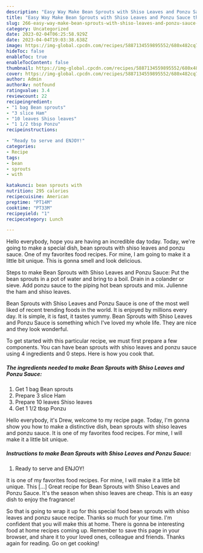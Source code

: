 ```yaml
---
description: "Easy Way Make Bean Sprouts with Shiso Leaves and Ponzu Sauce the Very Delicious"
title: "Easy Way Make Bean Sprouts with Shiso Leaves and Ponzu Sauce the Very Delicious"
slug: 266-easy-way-make-bean-sprouts-with-shiso-leaves-and-ponzu-sauce-the-very-delicious
category: Uncategorized
date: 2023-02-04T06:25:58.929Z
date: 2023-04-04T19:03:38.638Z
image: https://img-global.cpcdn.com/recipes/5887134559895552/680x482cq70/bean-sprouts-with-shiso-leaves-and-ponzu-sauce-recipe-main-photo.jpg
hideToc: false
enableToc: true
enableTocContent: false
thumbnail: https://img-global.cpcdn.com/recipes/5887134559895552/680x482cq70/bean-sprouts-with-shiso-leaves-and-ponzu-sauce-recipe-main-photo.jpg
cover: https://img-global.cpcdn.com/recipes/5887134559895552/680x482cq70/bean-sprouts-with-shiso-leaves-and-ponzu-sauce-recipe-main-photo.jpg
author: Admin
authorAv: notfound
ratingvalue: 3.4
reviewcount: 22
recipeingredient:
- "1 bag Bean sprouts"
- "3 slice Ham"
- "10 leaves Shiso leaves"
- "1 1/2 tbsp Ponzu"
recipeinstructions:

- "Ready to serve and ENJOY!"
categories:
- Recipe
tags:
- bean
- sprouts
- with

katakunci: bean sprouts with 
nutrition: 295 calories
recipecuisine: American
preptime: "PT14M"
cooktime: "PT33M"
recipeyield: "1"
recipecategory: Lunch

---
```



Hello everybody, hope you are having an incredible day today. Today, we're going to make a special dish, bean sprouts with shiso leaves and ponzu sauce. One of my favorites food recipes. For mine, I am going to make it a little bit unique. This is gonna smell and look delicious.

Steps to make Bean Sprouts with Shiso Leaves and Ponzu Sauce: Put the bean sprouts in a pot of water and bring to a boil. Drain in a colander or sieve. Add ponzu sauce to the piping hot bean sprouts and mix. Julienne the ham and shiso leaves.

Bean Sprouts with Shiso Leaves and Ponzu Sauce is one of the most well liked of recent trending foods in the world. It is enjoyed by millions every day. It is simple, it is fast, it tastes yummy. Bean Sprouts with Shiso Leaves and Ponzu Sauce is something which I've loved my whole life. They are nice and they look wonderful.


To get started with this particular recipe, we must first prepare a few components. You can have bean sprouts with shiso leaves and ponzu sauce using 4 ingredients and 0 steps. Here is how you cook that.

<!--inarticleads1-->

##### The ingredients needed to make Bean Sprouts with Shiso Leaves and Ponzu Sauce:

1. Get 1 bag Bean sprouts
1. Prepare 3 slice Ham
1. Prepare 10 leaves Shiso leaves
1. Get 1 1/2 tbsp Ponzu


Hello everybody, it&#39;s Drew, welcome to my recipe page. Today, I&#39;m gonna show you how to make a distinctive dish, bean sprouts with shiso leaves and ponzu sauce. It is one of my favorites food recipes. For mine, I will make it a little bit unique. 

<!--inarticleads2-->

##### Instructions to make Bean Sprouts with Shiso Leaves and Ponzu Sauce:


1. Ready to serve and ENJOY!

It is one of my favorites food recipes. For mine, I will make it a little bit unique. This […] Great recipe for Bean Sprouts with Shiso Leaves and Ponzu Sauce. It&#39;s the season when shiso leaves are cheap. This is an easy dish to enjoy the fragrance! 

So that is going to wrap it up for this special food bean sprouts with shiso leaves and ponzu sauce recipe. Thanks so much for your time. I'm confident that you will make this at home. There is gonna be interesting food at home recipes coming up. Remember to save this page in your browser, and share it to your loved ones, colleague and friends. Thanks again for reading. Go on get cooking!
